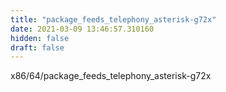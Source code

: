```yaml
---
title: "package_feeds_telephony_asterisk-g72x"
date: 2021-03-09 13:46:57.310160
hidden: false
draft: false
---
```


x86/64/package_feeds_telephony_asterisk-g72x

